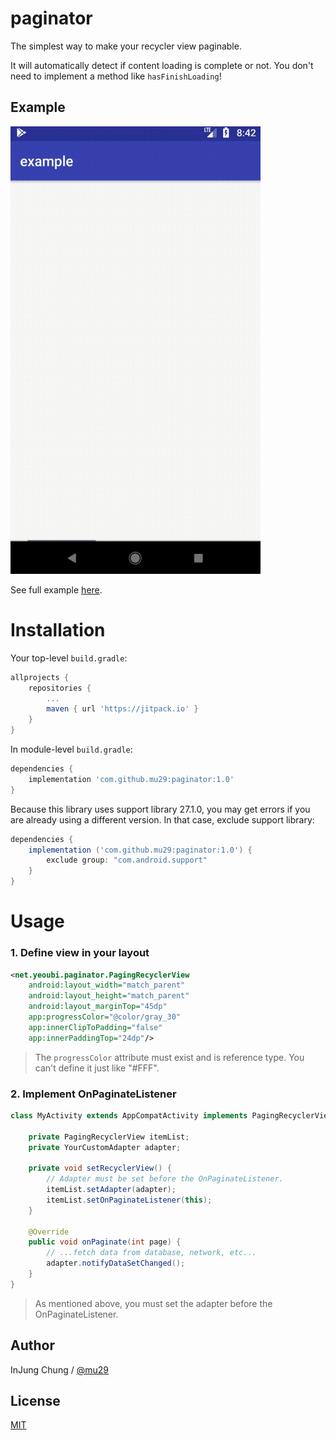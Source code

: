 # paginator
The simplest way to make your recycler view paginable.

It will automatically detect if content loading is complete or not. You don't need to implement a method like `hasFinishLoading`!

## Example

<img src="etc/example.gif" width="400" />

See full example [here](https://github.com/mu29/paginator/tree/master/example).

# Installation

Your top-level `build.gradle`:

```gradle
allprojects {
    repositories {
        ...
        maven { url 'https://jitpack.io' }
    }
}
```

In module-level `build.gradle`:

```gradle
dependencies {
    implementation 'com.github.mu29:paginator:1.0'
}
```

Because this library uses support library 27.1.0, you may get errors if you are already using a different version. In that case, exclude support library:

```gradle
dependencies {
    implementation ('com.github.mu29:paginator:1.0') {
        exclude group: "com.android.support"
    }
}
```

# Usage

### 1. Define view in your layout

```xml
<net.yeoubi.paginator.PagingRecyclerView
    android:layout_width="match_parent"
    android:layout_height="match_parent"
    android:layout_marginTop="45dp"
    app:progressColor="@color/gray_30"
    app:innerClipToPadding="false"
    app:innerPaddingTop="24dp"/>
```

> The `progressColor` attribute must exist and is reference type. You can't define it just like "#FFF".



### 2. Implement OnPaginateListener

```java
class MyActivity extends AppCompatActivity implements PagingRecyclerView.OnPaginateListener {

    private PagingRecyclerView itemList;
    private YourCustomAdapter adapter;

    private void setRecyclerView() {
        // Adapter must be set before the OnPaginateListener.
        itemList.setAdapter(adapter);
        itemList.setOnPaginateListener(this);
    }
    
    @Override
    public void onPaginate(int page) {
        // ...fetch data from database, network, etc...
        adapter.notifyDataSetChanged();
    }
}
```

> As mentioned above, you must set the adapter before the OnPaginateListener.

## Author

InJung Chung / [@mu29](http://mu29.github.io/)

## License

[MIT](https://github.com/mu29/paginator/blob/master/LICENSE)
